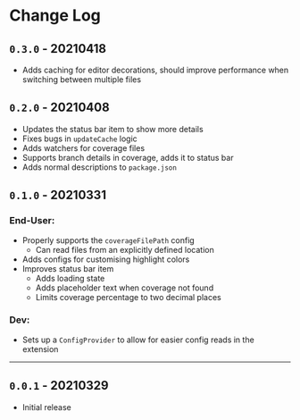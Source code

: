 # Change Log

## `0.3.0` - 20210418
- Adds caching for editor decorations, should improve performance when switching between multiple files

## `0.2.0` - 20210408
- Updates the status bar item to show more details
- Fixes bugs in `updateCache` logic
- Adds watchers for coverage files
- Supports branch details in coverage, adds it to status bar
- Adds normal descriptions to `package.json`

## `0.1.0` - 20210331
### End-User:
- Properly supports the `coverageFilePath` config
    - Can read files from an explicitly defined location
- Adds configs for customising highlight colors
- Improves status bar item
    - Adds loading state
    - Adds placeholder text when coverage not found
    - Limits coverage percentage to two decimal places
### Dev:
- Sets up a `ConfigProvider` to allow for easier config reads in the extension

---
## `0.0.1` - 20210329
- Initial release